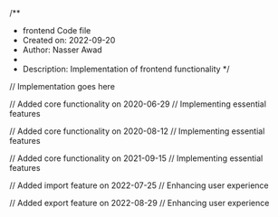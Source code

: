 /**
 * frontend Code file
 * Created on: 2022-09-20
 * Author: Nasser Awad
 *
 * Description: Implementation of frontend functionality
 */
 
// Implementation goes here


// Added core functionality on 2020-06-29
// Implementing essential features

// Added core functionality on 2020-08-12
// Implementing essential features

// Added core functionality on 2021-09-15
// Implementing essential features

// Added import feature on 2022-07-25
// Enhancing user experience

// Added export feature on 2022-08-29
// Enhancing user experience
